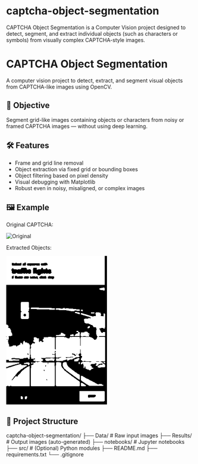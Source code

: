 # captcha-object-segmentation
CAPTCHA Object Segmentation is a Computer Vision project designed to detect, segment, and extract individual objects (such as characters or symbols) from visually complex CAPTCHA-style images.

# CAPTCHA Object Segmentation

A computer vision project to detect, extract, and segment visual objects from CAPTCHA-like images using OpenCV.

## 🧠 Objective
Segment grid-like images containing objects or characters from noisy or framed CAPTCHA images — without using deep learning.

## 🛠️ Features

- Frame and grid line removal
- Object extraction via fixed grid or bounding boxes
- Object filtering based on pixel density
- Visual debugging with Matplotlib
- Robust even in noisy, misaligned, or complex images

## 🖼️ Example

Original CAPTCHA:

![Original](Results/advanced_result_0.png)

Extracted Objects:

![Objects](Results/thresholded_0.png)

## 📁 Project Structure
captcha-object-segmentation/
├── Data/ # Raw input images
├── Results/ # Output images (auto-generated)
├── notebooks/ # Jupyter notebooks
├── src/ # (Optional) Python modules
├── README.md
├── requirements.txt
└── .gitignore
